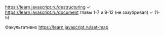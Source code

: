 https://learn.javascript.ru/destructuring                                      ✓
https://learn.javascript.ru/document главы 1-7 и 9-12 (не зазубривая)          ✓ (1-5)

Факультативно
https://learn.javascript.ru/set-map
